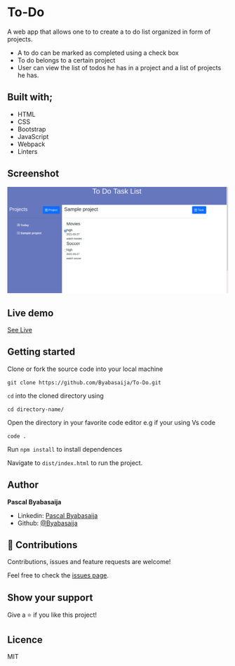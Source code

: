 # To-Do
A web app that allows one to to create a to do list organized in form of projects.
- A to do can be marked as completed using a check box
- To do belongs to a certain project
- User can view the list of todos he has in a project and a list of projects he has.


## Built with;
- HTML 
- CSS
- Bootstrap
- JavaScript
- Webpack
- Linters

## Screenshot
![screenshot](./assets/img/todo.png)
## Live demo 

[See Live](http://pascalbyabasaija.me/To-Do/dist/index.html)

## Getting started

Clone or fork the source code into your local machine
```
git clone https://github.com/Byabasaija/To-Do.git
```
```cd``` into the cloned directory using
```
cd directory-name/
```

Open the directory in your favorite code editor e.g if your using Vs code
```
code .
```

Run ``` npm install ``` to install dependences

Navigate to  ``` dist/index.html ``` to run the project.


## Author
**Pascal Byabasaija**
- Linkedin: [Pascal Byabasaija](https://www.linkedin.com/in/pascal-byabasaija/)
- Github: [@Byabasaija](https://github.com/Byabasaija)

## 🤝 Contributions

Contributions, issues and feature requests are welcome!

Feel free to check the [issues page](issues/).


## Show your support

Give a ⭐️ if you like this project!

## Licence
MIT